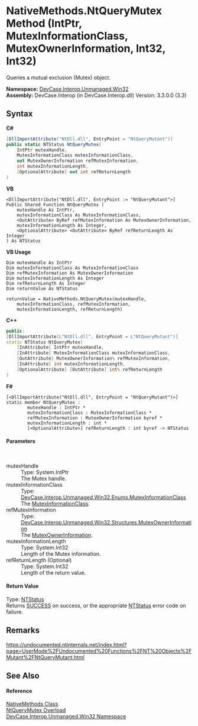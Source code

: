 # NativeMethods.NtQueryMutex Method (IntPtr, MutexInformationClass, MutexOwnerInformation, Int32, Int32)
 

Queries a mutual exclusion (Mutex) object.

**Namespace:**&nbsp;<a href="N_DevCase_Interop_Unmanaged_Win32">DevCase.Interop.Unmanaged.Win32</a><br />**Assembly:**&nbsp;DevCase.Interop (in DevCase.Interop.dll) Version: 3.3.0.0 (3.3)

## Syntax

**C#**<br />
``` C#
[DllImportAttribute("NtDll.dll", EntryPoint = "NtQueryMutant")]
public static NTStatus NtQueryMutex(
	IntPtr mutexHandle,
	MutexInformationClass mutexInformationClass,
	out MutexOwnerInformation refMutexInformation,
	int mutexInformationLength,
	[OptionalAttribute] out int refReturnLength
)
```

**VB**<br />
``` VB
<DllImportAttribute("NtDll.dll", EntryPoint := "NtQueryMutant">]
Public Shared Function NtQueryMutex ( 
	mutexHandle As IntPtr,
	mutexInformationClass As MutexInformationClass,
	<OutAttribute> ByRef refMutexInformation As MutexOwnerInformation,
	mutexInformationLength As Integer,
	<OptionalAttribute> <OutAttribute> ByRef refReturnLength As Integer
) As NTStatus
```

**VB Usage**<br />
``` VB Usage
Dim mutexHandle As IntPtr
Dim mutexInformationClass As MutexInformationClass
Dim refMutexInformation As MutexOwnerInformation
Dim mutexInformationLength As Integer
Dim refReturnLength As Integer
Dim returnValue As NTStatus

returnValue = NativeMethods.NtQueryMutex(mutexHandle, 
	mutexInformationClass, refMutexInformation, 
	mutexInformationLength, refReturnLength)
```

**C++**<br />
``` C++
public:
[DllImportAttribute(L"NtDll.dll", EntryPoint = L"NtQueryMutant")]
static NTStatus NtQueryMutex(
	[InAttribute] IntPtr mutexHandle, 
	[InAttribute] MutexInformationClass mutexInformationClass, 
	[OutAttribute] MutexOwnerInformation% refMutexInformation, 
	[InAttribute] int mutexInformationLength, 
	[OptionalAttribute] [OutAttribute] int% refReturnLength
)
```

**F#**<br />
``` F#
[<DllImportAttribute("NtDll.dll", EntryPoint = "NtQueryMutant")>]
static member NtQueryMutex : 
        mutexHandle : IntPtr * 
        mutexInformationClass : MutexInformationClass * 
        refMutexInformation : MutexOwnerInformation byref * 
        mutexInformationLength : int * 
        [<OptionalAttribute>] refReturnLength : int byref -> NTStatus 

```


#### Parameters
&nbsp;<dl><dt>mutexHandle</dt><dd>Type: System.IntPtr<br />The Mutex handle.</dd><dt>mutexInformationClass</dt><dd>Type: <a href="T_DevCase_Interop_Unmanaged_Win32_Enums_MutexInformationClass">DevCase.Interop.Unmanaged.Win32.Enums.MutexInformationClass</a><br />The <a href="T_DevCase_Interop_Unmanaged_Win32_Enums_MutexInformationClass">MutexInformationClass</a>.</dd><dt>refMutexInformation</dt><dd>Type: <a href="T_DevCase_Interop_Unmanaged_Win32_Structures_MutexOwnerInformation">DevCase.Interop.Unmanaged.Win32.Structures.MutexOwnerInformation</a><br />The <a href="T_DevCase_Interop_Unmanaged_Win32_Structures_MutexOwnerInformation">MutexOwnerInformation</a>.</dd><dt>mutexInformationLength</dt><dd>Type: System.Int32<br />Length of the Mutex information.</dd><dt>refReturnLength (Optional)</dt><dd>Type: System.Int32<br />Length of the return value.</dd></dl>

#### Return Value
Type: <a href="T_DevCase_Interop_Unmanaged_Win32_Enums_NTStatus">NTStatus</a><br />Returns <a href="T_DevCase_Interop_Unmanaged_Win32_Enums_NTStatus">SUCCESS</a> on success, or the appropriate <a href="T_DevCase_Interop_Unmanaged_Win32_Enums_NTStatus">NTStatus</a> error code on failure.

## Remarks
<a href="https://undocumented.ntinternals.net/index.html?page=UserMode%2FUndocumented%20Functions%2FNT%20Objects%2FMutant%2FNtQueryMutant.html" target="_blank">https://undocumented.ntinternals.net/index.html?page=UserMode%2FUndocumented%20Functions%2FNT%20Objects%2FMutant%2FNtQueryMutant.html</a>

## See Also


#### Reference
<a href="T_DevCase_Interop_Unmanaged_Win32_NativeMethods">NativeMethods Class</a><br /><a href="Overload_DevCase_Interop_Unmanaged_Win32_NativeMethods_NtQueryMutex">NtQueryMutex Overload</a><br /><a href="N_DevCase_Interop_Unmanaged_Win32">DevCase.Interop.Unmanaged.Win32 Namespace</a><br />